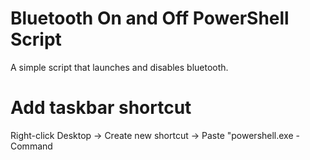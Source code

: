 # Bluetooth On and Off PowerShell Script
A simple script that launches and disables bluetooth.

# Add taskbar shortcut
Right-click Desktop -> Create new shortcut -> Paste "powershell.exe -Command <Script path>" and accept -> Right-click Shortcut -> Properties -> Change Icon -> Select ico from images dir -> Accept -> Drag and drop Shortcut on taskbar
